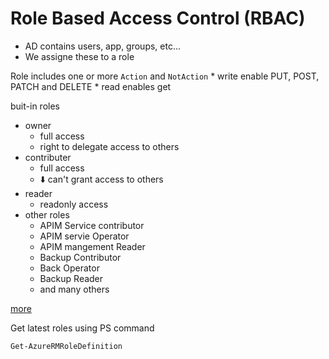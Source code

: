 # Role Based Access Control (RBAC)

* AD contains users, app, groups, etc...
* We assigne these to a role


Role includes one or more `Action` and `NotAction`
    * write enable PUT, POST, PATCH and DELETE
    * read enables get


buit-in roles
* owner
    * full access
    * right to delegate access to others
* contributer
    * full access
    * ⬇️ can't grant access to others
* reader
    * readonly access
* other roles
    * APIM Service contributor
    * APIM servie Operator
    * APIM mangement Reader
    * Backup Contributor
    * Back Operator
    * Backup Reader
    * and many others

[more](https://docs.microsoft.com/en-us/azure/role-based-access-control/built-in-roles)

Get latest roles using PS command

```ps1
Get-AzureRMRoleDefinition
```